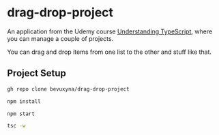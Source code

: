 # drag-drop-project

An application from the Udemy course [Understanding TypeScript](https://www.udemy.com/course/understanding-typescript/), where you can manage a couple of projects.

You can drag and drop items from one list to the other and stuff like that.

## Project Setup

```sh
gh repo clone bevuxyna/drag-drop-project
```

```sh
npm install
```

```sh
npm start
```

```sh
tsc -w
```